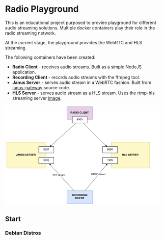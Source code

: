 # Radio Playground

This is an educational project purposed to provide playground for different audio streaming solutions. Multiple docker containers play their role in the radio streaming network. 

At the current stage, the playground provides the WebRTC and HLS streaming.

The following containers have been created:

* **Radio Client** - receives audio streams. Built as a simple NodeJS application.
* **Recording Client** - records audio streams with the ffmpeg tool.
* **Janus Server** - serves audio stream in a WebRTC fashion. Built from [janus-gateway](https://github.com/meetecho/janus-gateway) source code.
* **HLS Server** - serves audio stream as a HLS stream. Uses the rtmp-hls streaming server [image](https://hub.docker.com/r/alqutami/rtmp-hls).

![diagram](diagram.png)

## Start
### Debian Distros


